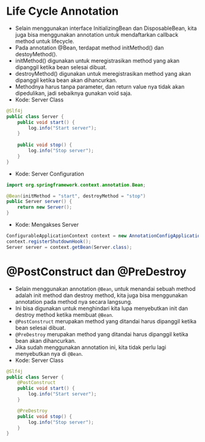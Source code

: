 # Life Cycle Annotation
- Selain menggunakan interface InitializingBean dan DisposableBean, kita juga bisa menggunakan annotation untuk mendaftarkan callback method untuk lifecycle.
- Pada annotation @Bean, terdapat method initMethod() dan destoyMethod().
- initMethod() digunakan untuk meregistrasikan method yang akan dipanggil ketika bean selesai dibuat.
- destroyMethod() digunakan untuk meregistrasikan method yang akan dipanggil ketika bean akan dihancurkan.
- Methodnya harus tanpa parameter, dan return value nya tidak akan dipedulikan, jadi sebaiknya gunakan void saja.
- Kode: Server Class
```java
@Slf4j
public class Server {
    public void start() {
        log.info("Start server");
    }
    
    public void stop() {
        log.info("Stop server");
    }
}
```
- Kode: Server Configuration
```java
import org.springframework.context.annotation.Bean;

@Bean(initMethod = "start", destroyMethod = "stop")
public Server server() {
    return new Server();
}
```
- Kode: Mengakses Server
```java
ConfigurableApplicationContext context = new AnnotationConfigApplicationContext(ServerConfiguration.class);
context.registerShutdownHook();
Server server = context.getBean(Server.class);
```

# @PostConstruct dan @PreDestroy
- Selain menggunakan annotation ``` @Bean ```, untuk menandai sebuah method adalah init method dan destroy method, kita juga bisa menggunakan annotation pada method nya secara langsung.
- Ini bisa digunakan untuk menghindari kita lupa menyebutkan init dan destroy method ketika membuat ``` @Bean ```.
- ``` @PostConstruct ``` merupakan method yang ditandai harus dipanggil ketika bean selesai dibuat.
- ``` @PreDestroy ``` merupakan method yang ditandai harus dipanggil ketika bean akan dihancurkan.
- Jika sudah menggunakan annotation ini, kita tidak perlu lagi menyebutkan nya di ``` @Bean ```.
- Kode: Server Class
```java
@Slf4j
public class Server {
    @PostConstruct
    public void start() {
        log.info("Start server");
    }

    @PreDestroy
    public void stop() {
        log.info("Stop server");
    }
}
```